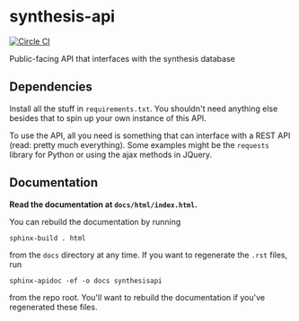# synthesis-api 
[![Circle CI](https://circleci.com/gh/olivettigroup/synthesis-api.svg?style=svg&circle-token=224606a43088c3248ea1363602b326f8194c9d37)](https://circleci.com/gh/olivettigroup/synthesis-api)

Public-facing API that interfaces with the synthesis database

## Dependencies

Install all the stuff in `requirements.txt`. You shouldn't need anything else besides that to spin up your own instance of this API.

To use the API, all you need is something that can interface with a REST API (read: pretty much everything). Some examples might be the `requests` library for Python or using the ajax methods in JQuery.

## Documentation

__Read the documentation at `docs/html/index.html`.__ 

You can rebuild the documentation by running 
    
    sphinx-build . html 

from the `docs` directory at any time. If you want to regenerate the `.rst` files, run 

    sphinx-apidoc -ef -o docs synthesisapi

from the repo root. You'll want to rebuild the documentation if you've regenerated these files.


